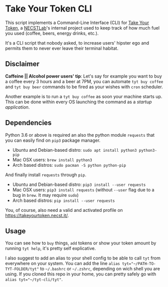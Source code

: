 # Take Your Token CLI
This script implements a Command-Line Interface (CLI) for [Take Your Token](https://takeyourtoken.necst.it/), a [NECSTLab](https://necst.it/)'s internal project used to keep track of how much fuel you used (coffee, beers, energy drinks, etc.).

It's a CLI script that nobody asked, to increase users' hipster ego and permits them to never ever leave their terminal habitat.

## Disclaimer
**Caffeine || Alcohol power users' tip**: Let's say for example you want to buy a coffee every 3 hours and a beer at 7PM, you can automate `tyt buy coffee` and `tyt buy beer` commands to be fired as your wishes with `cron` scheduler.

Another example is to run a `tyt buy coffee` as soon your machine starts up. This can be done within every OS launching the command as a *startup application*.

## Dependencies
Python 3.6 or above is required an also the python module `requests` that you can easily find on `pip3` package manager.
- Ubuntu and Debian-based distro: `sudo apt install python3 python3-pip`
- Mac OSX users: `brew install python3`
- Arch based distros: `sudo pacman -S python python-pip`

And finally install `requests` through `pip`.
- Ubuntu and Debian-based distro: `pip3 install --user requests`
- Mac OSX users: `pip3 install requests` (without `--user` flag due to a bug in `brew`. It may require `sudo`)
- Arch based distros: `pip install --user requests`

You, of course, also need a valid and activated profile on <https://takeyourtoken.necst.it/>.
 
## Usage
You can see how to `buy` things, `add` tokens or show your token amount by running `tyt help`, it's pretty self explicative.

I also suggest to add an alias to your shell config to be able to call `tyt` from everywhere on your system.
You can add the line `alias tyt="~/PATH-TO-TYT-FOLDER/tyt"` to `~/.bashrc` or `~/.zshrc`, depending on wich shell you are using.
If you cloned this repo in your home, you can pretty safely go with `alias tyt="~/tyt-cli/tyt"`.
